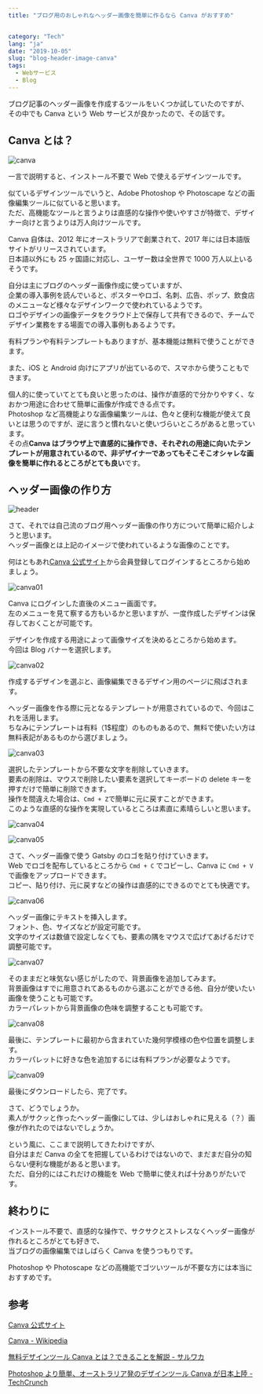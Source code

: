 ```yaml
---
title: "ブログ用のおしゃれなヘッダー画像を簡単に作るなら Canva がおすすめ"


category: "Tech"
lang: "ja"
date: "2019-10-05"
slug: "blog-header-image-canva"
tags:
  - Webサービス
  - Blog
---
```


ブログ記事のヘッダー画像を作成するツールをいくつか試していたのですが、  
その中でも Canva という Web サービスが良かったので、その話です。

## Canva とは？

![canva](./canva.png)

一言で説明すると、インストール不要で Web で使えるデザインツールです。

似ているデザインツールでいうと、Adobe Photoshop や Photoscape などの画像編集ツールに似ていると思います。  
ただ、高機能なツールと言うよりは直感的な操作や使いやすさが特徴で、デザイナー向けと言うよりは万人向けツールです。

Canva 自体は、2012 年にオーストラリアで創業されて、2017 年には日本語版サイトがリリースされています。  
日本語以外にも 25 ヶ国語に対応し、ユーザー数は全世界で 1000 万人以上いるそうです。

自分は主にブログのヘッダー画像作成に使っていますが、  
企業の導入事例を読んでいると、ポスターやロゴ、名刺、広告、ポップ、飲食店のメニューなど様々なデザインワークで使われているようです。  
ロゴやデザインの画像データをクラウド上で保存して共有できるので、チームでデザイン業務をする場面での導入事例もあるようです。

有料プランや有料テンプレートもありますが、基本機能は無料で使うことができます。

また、iOS と Android 向けにアプリが出ているので、スマホから使うこともできます。

個人的に使っていてとても良いと思ったのは、操作が直感的で分かりやすく、なおかつ用途に合わせて簡単に画像が作成できる点です。  
Photoshop など高機能よりな画像編集ツールは、色々と便利な機能が使えて良いとは思うのですが、逆に言うと慣れないと使いづらいところがあると思っています。  
その点**Canva はブラウザ上で直感的に操作でき、それぞれの用途に向いたテンプレートが用意されているので、非デザイナーであってもそこそこオシャレな画像を簡単に作れるところがとても良い**です。

## ヘッダー画像の作り方

![header](./image-header.png)

さて、それでは自己流のブログ用ヘッダー画像の作り方について簡単に紹介しようと思います。  
ヘッダー画像とは上記のイメージで使われているような画像のことです。

何はともあれ[Canva 公式サイト](https://www.canva.com)から会員登録してログインするところから始めましょう。

![canva01](./canva-01.png)

Canva にログインした直後のメニュー画面です。  
左のメニューを見て察する方もいるかと思いますが、一度作成したデザインは保存しておくことが可能です。

デザインを作成する用途によって画像サイズを決めるところから始めます。  
今回は Blog バナーを選択します。

![canva02](./canva-02.png)

作成するデザインを選ぶと、画像編集できるデザイン用のページに飛ばされます。

ヘッダー画像を作る際に元となるテンプレートが用意されているので、今回はこれを活用します。  
ちなみにテンプレートは有料（1\$程度）のものもあるので、無料で使いたい方は無料表記があるものから選びましょう。

![canva03](./canva-03.png)

選択したテンプレートから不要な文字を削除していきます。  
要素の削除は、マウスで削除したい要素を選択してキーボードの delete キーを押すだけで簡単に削除できます。  
操作を間違えた場合は、`Cmd + Z`で簡単に元に戻すことができます。  
このような直感的な操作を実現しているところは素直に素晴らしいと思います。

![canva04](./canva-04.png)

![canva05](./canva-05.png)

さて、ヘッダー画像で使う Gatsby のロゴを貼り付けていきます。  
Web でロゴを配布しているところから `Cmd + C` でコピーし、Canva に `Cmd + V` で画像をアップロードできます。  
コピー、貼り付け、元に戻すなどの操作は直感的にできるのでとても快適です。

![canva06](./canva-06.png)

ヘッダー画像にテキストを挿入します。  
フォント、色、サイズなどが設定可能です。  
文字のサイズは数値で設定しなくても、要素の隅をマウスで広げてあげるだけで調整可能です。

![canva07](./canva-07.png)

そのままだと味気ない感じがしたので、背景画像を追加してみます。  
背景画像はすでに用意されてあるものから選ぶことができる他、自分が使いたい画像を使うことも可能です。  
カラーパレットから背景画像の色味を調整することも可能です。

![canva08](./canva-08.png)

最後に、テンプレートに最初から含まれていた幾何学模様の色や位置を調整します。  
カラーパレットに好きな色を追加するには有料プランが必要なようです。

![canva09](./canva-09.png)

最後にダウンロードしたら、完了です。

さて、どうでしょうか。  
素人がサクッと作ったヘッダー画像にしては、少しはおしゃれに見える（？）画像が作れたのではないでしょうか。

という風に、ここまで説明してきたわけですが、  
自分はまだ Canva の全てを把握しているわけではないので、まだまだ自分の知らない便利な機能があると思います。  
ただ、自分的にはこれだけの機能を Web で簡単に使えれば十分ありがたいです。

## 終わりに

インストール不要で、直感的な操作で、サクサクとストレスなくヘッダー画像が作れるところがとても好きで、  
当ブログの画像編集ではしばらく Canva を使うつもりです。

Photoshop や Photoscape などの高機能でゴツいツールが不要な方には本当におすすめです。

## 参考

[Canva 公式サイト](https://www.canva.com)

[Canva - Wikipedia](https://en.wikipedia.org/wiki/Canva)

[無料デザインツール Canva とは？できることを解説 - サルワカ](https://saruwakakun.com/design/canva/whats)

[Photoshop より簡単、オーストラリア発のデザインツール Canva が日本上陸 - TechCrunch](https://jp.techcrunch.com/2017/05/24/canva-japan-launch/)
